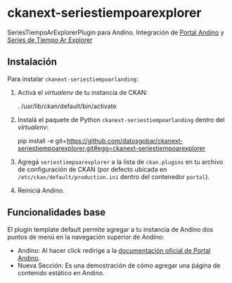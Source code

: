 # ckanext-seriestiempoarexplorer

SeriesTiempoArExplorerPlugin para Andino.
Integración de [Portal Andino](https://github.com/datosgobar/portal-andino) y [Series de Tiempo Ar Explorer](https://github.com/datosgobar/series-tiempo-ar-explorer/)

## Instalación

Para instalar `ckanext-seriestiempoarlanding`:

1. Activá el _virtualenv_ de tu instancia de CKAN:

     . /usr/lib/ckan/default/bin/activate

2. Instalá el paquete de Python `ckanext-seriestiempoarlanding` dentro del _virtualenv_:

     pip install -e git+https://github.com/datosgobar/ckanext-seriestiempoarexplorer.git#egg=ckanext-seriestiempoarexplorer

3. Agregá `seriestiempoarexplorer` a la lista de `ckan.plugins` en tu archivo de configuración de CKAN
   (por defecto ubicada en `/etc/ckan/default/production.ini` dentro del contenedor `portal`).

4. Reiniciá Andino.

## Funcionalidades base

El plugin template default permite agregar a tu instancia de Andino dos puntos de menú en la navegación superior de Andino:

* Andino: Al hacer click redirige a la [documentación oficial de Portal Andino](http://portal-andino.readthedocs.io/).
* Nueva Sección: Es una demostración de cómo agregar una ṕágina de contenido estático en Andino.
